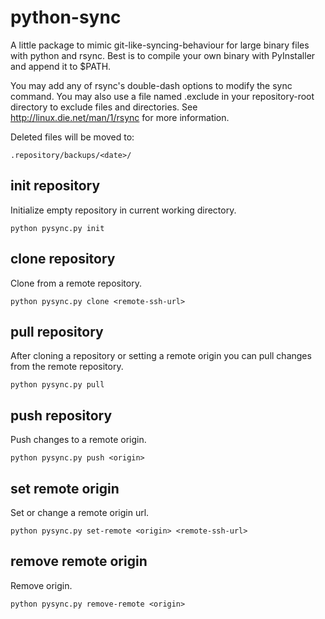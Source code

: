 # python-sync

A little package to mimic git-like-syncing-behaviour for large binary files with python and rsync. Best is to compile your own binary with PyInstaller and append it to $PATH.

You may add any of rsync's double-dash options to modify the sync command. You may also use a file named .exclude in your repository-root directory to exclude files and directories. See http://linux.die.net/man/1/rsync for more information.

Deleted files will be moved to:

```
.repository/backups/<date>/
```

## init repository

Initialize empty repository in current working directory.

```
python pysync.py init
```

## clone repository

Clone from a remote repository.

```
python pysync.py clone <remote-ssh-url>
```

## pull repository

After cloning a repository or setting a remote origin you can pull changes from the remote repository.

```
python pysync.py pull
```

## push repository

Push changes to a remote origin.

```
python pysync.py push <origin>
```

## set remote origin

Set or change a remote origin url.

```
python pysync.py set-remote <origin> <remote-ssh-url>
```

## remove remote origin

Remove origin.

```
python pysync.py remove-remote <origin>
```
